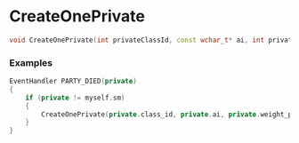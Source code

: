 # CreateOnePrivate

```cpp - C++
void CreateOnePrivate(int privateClassId, const wchar_t* ai, int privateWeightPoint, int respawnTime);
```

### Examples
```cpp - C++
EventHandler PARTY_DIED(private)
{
	if (private != myself.sm)
	{
		CreateOnePrivate(private.class_id, private.ai, private.weight_point, private.respawn_time);
	}
}
```
